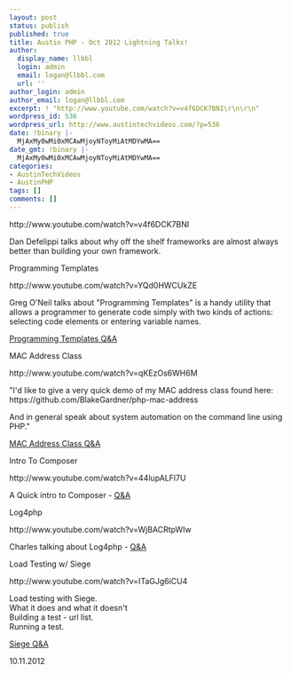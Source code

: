 ```yaml
---
layout: post
status: publish
published: true
title: Austin PHP - Oct 2012 Lightning Talks!
author:
  display_name: llbbl
  login: admin
  email: logan@llbbl.com
  url: ''
author_login: admin
author_email: logan@llbbl.com
excerpt: ! "http://www.youtube.com/watch?v=v4f6DCK7BNI\r\n\r\n"
wordpress_id: 536
wordpress_url: http://www.austintechvideos.com/?p=536
date: !binary |-
  MjAxMy0wMi0xMCAwMjoyNToyMiAtMDYwMA==
date_gmt: !binary |-
  MjAxMy0wMi0xMCAwMjoyNToyMiAtMDYwMA==
categories:
- AustinTechVideos
- AustinPHP
tags: []
comments: []
---
```

<p>http://www.youtube.com/watch?v=v4f6DCK7BNI</p>
<p><a id="more"></a><a id="more-536"></a></p>
<p>Dan Defelippi talks about why off the shelf frameworks are almost always better than building your own framework.</p>
<p>Programming Templates</p>
<p>http://www.youtube.com/watch?v=YQd0HWCUkZE</p>
<p>Greg O'Neil talks about "Programming Templates" is a handy utility that allows a programmer to generate code simply with two kinds of actions:  selecting code elements or entering variable names.  </p>
<p><a href="http://www.youtube.com/watch?v=pQNQos9rLMk">Programming Templates Q&A</a></p>
<p>MAC Address Class</p>
<p>http://www.youtube.com/watch?v=qKEzOs6WH6M</p>
<p>"I'd like to give a very quick demo of my MAC address class found here: https://github.com/BlakeGardner/php-mac-address</p>
<p>And in general speak about system automation on the command line using PHP."</p>
<p><a href="http://www.youtube.com/watch?v=4giqR4Ay1Yc">MAC Address Class Q&A</a></p>
<p>Intro To Composer</p>
<p>http://www.youtube.com/watch?v=44lupALFl7U</p>
<p>A Quick intro to Composer - <a href="http://www.youtube.com/watch?v=tTpgoRvx8-s">Q&A</a></p>
<p>Log4php</p>
<p>http://www.youtube.com/watch?v=WjBACRtpWIw</p>
<p>Charles talking about Log4php - <a href="http://www.youtube.com/watch?v=LBCMMqVzpUg">Q&A</a></p>
<p>Load Testing w/ Siege</p>
<p>http://www.youtube.com/watch?v=ITaGJg6iCU4</p>
<p>Load testing with Siege.<br />
What it does and what it doesn't<br />
Building a test - url list.<br />
Running a test. </p>
<p><a href="http://www.youtube.com/watch?v=2BeNkWE7Bco">Siege Q&A</a></p>
<p>10.11.2012</p>
